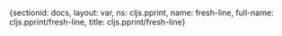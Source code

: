 {sectionid: docs, layout: var, ns: cljs.pprint, name: fresh-line, full-name: cljs.pprint/fresh-line,
  title: cljs.pprint/fresh-line}
